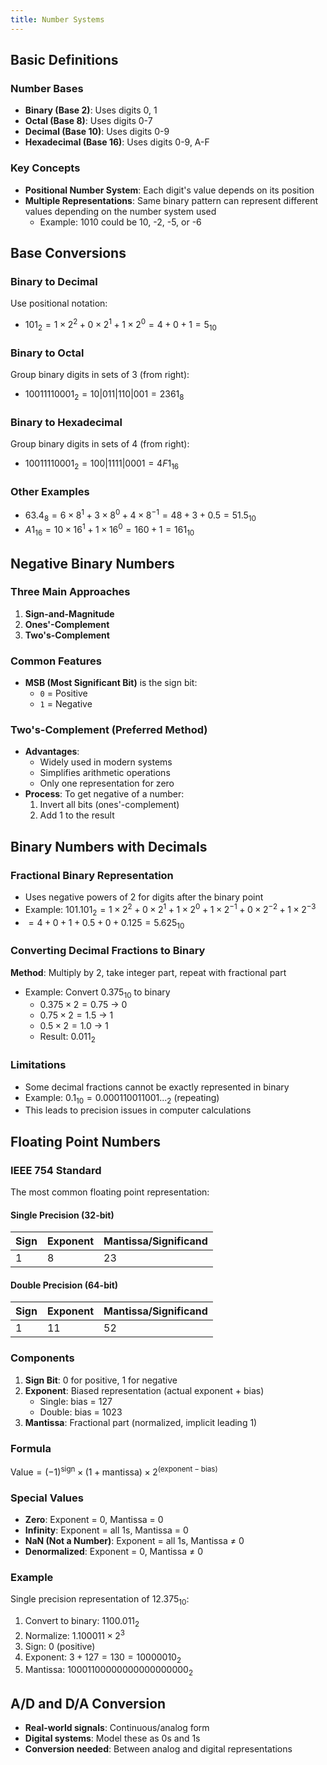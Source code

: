 ```yaml
---
title: Number Systems
---
```


## Basic Definitions

### Number Bases

- **Binary (Base 2)**: Uses digits 0, 1
- **Octal (Base 8)**: Uses digits 0-7
- **Decimal (Base 10)**: Uses digits 0-9
- **Hexadecimal (Base 16)**: Uses digits 0-9, A-F

### Key Concepts

- **Positional Number System**: Each digit's value depends on its position
- **Multiple Representations**: Same binary pattern can represent different values depending on the number system used
    - Example: $1010$ could be 10, -2, -5, or -6

## Base Conversions

### Binary to Decimal

Use positional notation:

- $101_2 = 1 \times 2^2 + 0 \times 2^1 + 1 \times 2^0 = 4 + 0 + 1 = 5_{10}$

### Binary to Octal

Group binary digits in sets of 3 (from right):

- $10011110001_2 = 10|011|110|001 = 2361_8$

### Binary to Hexadecimal

Group binary digits in sets of 4 (from right):

- $10011110001_2 = 100|1111|0001 = 4F1_{16}$

### Other Examples

- $63.4_8 = 6 \times 8^1 + 3 \times 8^0 + 4 \times 8^{-1} = 48 + 3 + 0.5 = 51.5_{10}$
- $A1_{16} = 10 \times 16^1 + 1 \times 16^0 = 160 + 1 = 161_{10}$

## Negative Binary Numbers

### Three Main Approaches

1. **Sign-and-Magnitude**
2. **Ones'-Complement**
3. **Two's-Complement**

### Common Features

- **MSB (Most Significant Bit)** is the sign bit:
    - `0` = Positive
    - `1` = Negative

### Two's-Complement (Preferred Method)

- **Advantages**:
    - Widely used in modern systems
    - Simplifies arithmetic operations
    - Only one representation for zero
- **Process**: To get negative of a number:
    1. Invert all bits (ones'-complement)
    2. Add 1 to the result

## Binary Numbers with Decimals

### Fractional Binary Representation

- Uses negative powers of 2 for digits after the binary point
- Example: $101.101_2 = 1 \times 2^2 + 0 \times 2^1 + 1 \times 2^0 + 1 \times 2^{-1} + 0 \times 2^{-2} + 1 \times 2^{-3}$
- $= 4 + 0 + 1 + 0.5 + 0 + 0.125 = 5.625_{10}$

### Converting Decimal Fractions to Binary

**Method**: Multiply by 2, take integer part, repeat with fractional part

- Example: Convert $0.375_{10}$ to binary
    - $0.375 \times 2 = 0.75$ → 0
    - $0.75 \times 2 = 1.5$ → 1
    - $0.5 \times 2 = 1.0$ → 1
    - Result: $0.011_2$

### Limitations

- Some decimal fractions cannot be exactly represented in binary
- Example: $0.1_{10} = 0.000110011001..._2$ (repeating)
- This leads to precision issues in computer calculations

## Floating Point Numbers

### IEEE 754 Standard

The most common floating point representation:

#### Single Precision (32-bit)

| Sign | Exponent | Mantissa/Significand |
| ---- | -------- | -------------------- |
| 1    | 8        | 23                   |

#### Double Precision (64-bit)

| Sign | Exponent | Mantissa/Significand |
|---|---|---|
|  1   |    11    |         52          |

### Components

1. **Sign Bit**: 0 for positive, 1 for negative
2. **Exponent**: Biased representation (actual exponent + bias)
    - Single: bias = 127
    - Double: bias = 1023
3. **Mantissa**: Fractional part (normalized, implicit leading 1)

### Formula

$\text{Value} = (-1)^{\text{sign}} \times (1 + \text{mantissa}) \times 2^{(\text{exponent} - \text{bias})}$

### Special Values

- **Zero**: Exponent = 0, Mantissa = 0
- **Infinity**: Exponent = all 1s, Mantissa = 0
- **NaN (Not a Number)**: Exponent = all 1s, Mantissa ≠ 0
- **Denormalized**: Exponent = 0, Mantissa ≠ 0

### Example

Single precision representation of $12.375_{10}$:

1. Convert to binary: $1100.011_2$
2. Normalize: $1.100011 \times 2^3$
3. Sign: 0 (positive)
4. Exponent: $3 + 127 = 130 = 10000010_2$
5. Mantissa: $10001100000000000000000_2$

## A/D and D/A Conversion

- **Real-world signals**: Continuous/analog form
- **Digital systems**: Model these as 0s and 1s
- **Conversion needed**: Between analog and digital representations